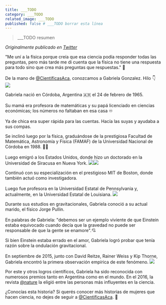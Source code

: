 ```yaml
---
title: ___TODO
category: ___TODO
related_image: ___TODO
published: false # ___TODO borrar esta línea
---
```

> ___TODO resumen

*Originalmente publicado en [Twitter](___TODO)*

<div class="card-tweets" dir="auto">
    <p>"Me uní a la física porque creía que esa ciencia podía responder todas las preguntas, pero más tarde me di cuenta que la física no tiene una respuesta para todo sino que crea más preguntas que respuestas." 🤯<br />
<br />
De la mano de <a class="entity-mention" href="https://twitter.com/CientificasAca">@CientificasAca</a>, conozcamos a Gabriela Gonzalez. Hilo 👇 <span class="entity-image"><a href="https://pbs.twimg.com/media/EjFu3UnX0AcuV3B.png" target="_blank"><img src="https://pbs.twimg.com/media/EjFu3UnX0AcuV3B.png"></a></span></p>
    <p>Gabriela nació en Córdoba, Argentina 🇦🇷 el 24 de febrero de 1965. <br />
<br />
Su mamá era profesora de matemáticas y su papá licenciado en ciencias económicas; los números no faltaban en esa casa ♾<br />
<br />
Ya de chica era super rápida para las cuentas. Hacía las suyas y ayudaba a sus compas.</p>
    <p>Se inclinó luego por la física, graduándose de la prestigiosa Facultad de Matemática, Astronomía y Física (FAMAF) de la Universidad Nacional de Córdoba en 1988. 👩‍🔬<br />
<br />
Luego emigró a los Estados Unidos, donde hizo un doctorado en la Universidad de Siracusa en Nueva York. <span class="row justify-content-center entity-multiple-2"><span class="col-md-6"><span class="entity-image"><a href="https://pbs.twimg.com/media/EjFwfcjXcAAfmcp.jpg" target="_blank"><img src="https://pbs.twimg.com/media/EjFwfcjXcAAfmcp.jpg"></a></span></span><span class="col-md-6"><span class="entity-image"><a href="https://pbs.twimg.com/media/EjFwqORXcAU-4JK.png" target="_blank"><img src="https://pbs.twimg.com/media/EjFwqORXcAU-4JK.png"></a></span></span></span></p>
    <p>Continuó con su especialización en el prestigioso MIT de Boston, donde también actuó como investigadora.<br />
<br />
Luego fue profesora en la Universidad Estatal de Pennsylvania y, actualmente, en la Universidad Estatal de Louisiana. <span class="entity-image"><a href="https://pbs.twimg.com/media/EjFxscOX0AEeDQv.png" target="_blank"><img src="https://pbs.twimg.com/media/EjFxscOX0AEeDQv.png"></a></span></p>
    <p>Durante sus estudios en gravitacionales, Gabriela conoció a su actual marido, el físico Jorge Pullin. <br />
<br />
En palabras de Gabriela: "debemos ser un ejemplo viviente de que Einstein estaba equivocado cuando decía que la gravedad no puede ser responsable de que la gente se enamore".💘</p>
    <p>Si bien Einstein estaba errado en el amor, Gabriela logró probar que tenía razón sobre la ondulación gravitacional.<br />
<br />
En septiembre de 2015, junto con David Reitze, Rainer Weiss y Kip Thorne, Gabriela encontró la primera observación empírica de este fenómeno. <span class="entity-image"><a href="https://pbs.twimg.com/media/EjFy57LWoAECb4b.png" target="_blank"><img src="https://pbs.twimg.com/media/EjFy57LWoAECb4b.png"></a></span></p>
    <p>Por este y otros logros científicos, Gabriela ha sido reconocida con numerosos premios tanto en Argentina como en el mundo. En el 2016, la revista <a class="entity-mention" href="https://twitter.com/nature">@nature</a> la eligió entre las personas más influyentes en la ciencia.</p>
    <p>¿Conocías esta historia? Si querés conocer más historias de mujeres que hacen ciencia, no dejes de seguir a <a class="entity-mention" href="https://twitter.com/CientificasAca">@CientificasAca</a>. 💪</p>
    <p><a class="entity-mention entity-mention-first" href="https://twitter.com/threadreaderapp"></a></p>
</div>

